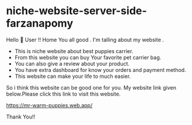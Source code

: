 ﻿# niche-website-server-side-farzanapomy
Hello 👋 User !! Home You all good . I'm talling about my website .
* This is niche website about best puppies carrier.
* From this website you can buy Your favorite pet carrier bag.
* You can also give a review about your product.
* You have extra dashboard for know your orders and payment method. 
* This website can make your life to much easier.

So i think this website can be good one for you.
My website link given below.Please click this link to visit this website.

https://mr-warm-puppies.web.app/

Thank You!!
